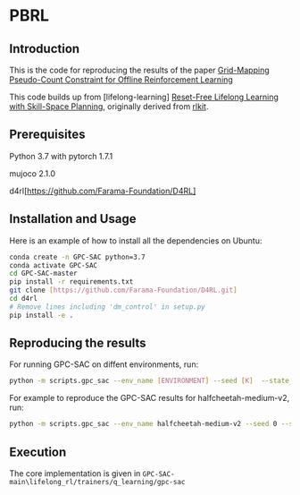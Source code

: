 # PBRL

## Introduction
This is the code for reproducing the results of the paper [Grid-Mapping Pseudo-Count Constraint for Offline Reinforcement Learning](address)

This code builds up from [lifelong-learning] [Reset-Free Lifelong Learning with Skill-Space Planning]([https://github.com/kzl/lifelong_rl]), originally derived from [rlkit]([https://github.com/vitchyr/rlkit](https://github.com/rail-berkeley/rlkit)). 
## Prerequisites
Python 3.7 with pytorch 1.7.1

mujoco 2.1.0

d4rl[https://github.com/Farama-Foundation/D4RL]

## Installation and Usage

Here is an example of how to install all the dependencies on Ubuntu:
```bash
conda create -n GPC-SAC python=3.7
conda activate GPC-SAC
cd GPC-SAC-master
pip install -r requirements.txt
git clone [https://github.com/Farama-Foundation/D4RL.git]
cd d4rl
# Remove lines including 'dm_control' in setup.py
pip install -e .
```

## Reproducing the results

For running GPC-SAC on diffent environments, run:
```bash
python -m scripts.gpc_sac --env_name [ENVIRONMENT] --seed [K]  --state_n [N]  --state_n [N]  --beta [I]
```
For example to reproduce the GPC-SAC results for halfcheetah-medium-v2, run:
```bash
python -m scripts.gpc_sac --env_name halfcheetah-medium-v2 --seed 0 --state_n 7 --action_n 7 --beta 2
```
## Execution

The core implementation is given in `GPC-SAC-main\lifelong_rl/trainers/q_learning/gpc-sac`
